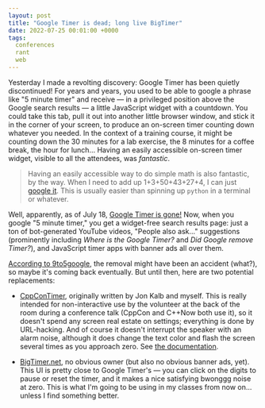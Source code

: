 ```yaml
---
layout: post
title: "Google Timer is dead; long live BigTimer"
date: 2022-07-25 00:01:00 +0000
tags:
  conferences
  rant
  web
---
```


Yesterday I made a revolting discovery: Google Timer has been quietly discontinued!
For years and years, you used to be able to google a phrase like "5 minute timer"
and receive — in a privileged position above the Google search results — a little
JavaScript widget with a countdown. You could take this tab, pull it out into another
little browser window, and stick it in the corner of your screen, to produce an
on-screen timer counting down whatever you needed. In the context of a training
course, it might be counting down the 30 minutes for a lab exercise, the 8 minutes
for a coffee break, the hour for lunch... Having an easily accessible on-screen
timer widget, visible to all the attendees, was _fantastic_.

> Having an easily accessible way to do simple math is also fantastic, by the way.
> When I need to add up 1+3+50+43+27+4, I can just [google it](https://www.google.com/search?q=1%2B3%2B50%2B43%2B27%2B4).
> This is usually easier than spinning up `python` in a terminal or whatever.

Well, apparently, as of July 18, [Google Timer is gone!](https://9to5google.com/2022/07/22/google-search-timer-stopwatch/)
Now, when you google "5 minute timer," you get a widget-free search results page:
just a ton of bot-generated YouTube videos, "People also ask..." suggestions
(prominently including _Where is the Google Timer?_ and _Did Google remove Timer?_),
and JavaScript timer apps with banner ads all over them.

[According to 9to5google](https://9to5google.com/2022/07/22/google-search-timer-stopwatch/),
the removal might have been an accident (what?), so maybe it's coming back eventually.
But until then, here are two potential replacements:

* [CppConTimer](https://quuxplusone.github.io/CppConTimer/index.html?duration=30m&show_seconds=true),
    originally written by Jon Kalb and myself. This is really intended for non-interactive use
    by the volunteer at the back of the room during a conference talk (CppCon and C++Now both
    use it), so it doesn't spend any screen real estate on settings; everything is done by URL-hacking.
    And of course it doesn't interrupt the speaker with an alarm noise, although it does change
    the text color and flash the screen several times as you approach zero.
    See [the documentation](https://github.com/Quuxplusone/CppConTimer#cppcontimer).

* [BigTimer.net](https://www.bigtimer.net/?minutes=30&repeat=false), no obvious owner (but also
    no obvious banner ads, yet). This UI is pretty close to Google Timer's — you can click on the
    digits to pause or reset the timer, and it makes a nice satisfying bwonggg noise at zero.
    This is what I'm going to be using in my classes from now on... unless I find something
    better.
